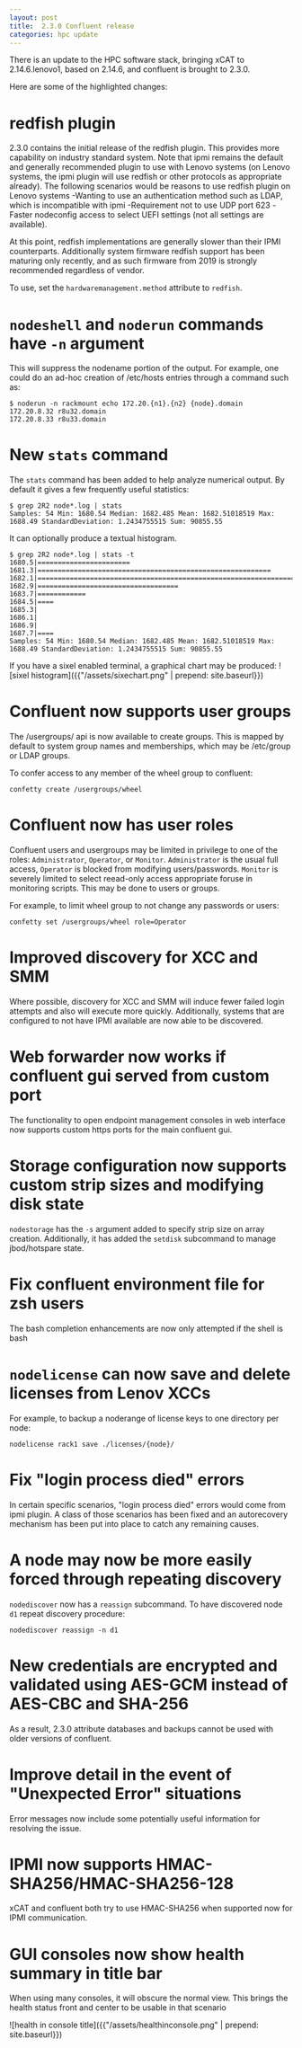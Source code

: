 ```yaml
---
layout: post
title:  2.3.0 Confluent release
categories: hpc update
---
```


There is an update to the HPC software stack, bringing xCAT to 2.14.6.lenovo1, based on 2.14.6,
and confluent is brought to 2.3.0.

Here are some of the highlighted changes:

# redfish plugin

2.3.0 contains the initial release of the redfish plugin.  This provides more capability on industry standard system.  Note that ipmi remains the default and generally
recommended plugin to use with Lenovo systems (on Lenovo systems, the ipmi plugin will use redfish or other protocols as appropriate already).  The following scenarios would be reasons to use redfish plugin on Lenovo systems
-Wanting to use an authentication method such as LDAP, which is incompatible with ipmi
-Requirement not to use UDP port 623
-Faster nodeconfig access to select UEFI settings (not all settings are available).

At this point, redfish implementations are generally slower than their IPMI counterparts.  Additionally system firmware redfish support has been maturing only recently, and as such firmware from 2019 is strongly recommended regardless of vendor.

To use, set the `hardwaremanagement.method` attribute to `redfish`.

# `nodeshell` and `noderun` commands have `-n` argument

This will suppress the nodename portion of the output.  For example, one could do
an ad-hoc creation of /etc/hosts entries through a command such as:
```
$ noderun -n rackmount echo 172.20.{n1}.{n2} {node}.domain
172.20.8.32 r8u32.domain
172.20.8.33 r8u33.domain
```

# New `stats` command

The `stats` command has been added to help analyze numerical output.
By default it gives a few frequently useful statistics:
```
$ grep 2R2 node*.log | stats
Samples: 54 Min: 1680.54 Median: 1682.485 Mean: 1682.51018519 Max: 1688.49 StandardDeviation: 1.2434755515 Sum: 90855.55
```

It can optionally produce a textual histogram.
```
$ grep 2R2 node*.log | stats -t
1680.5|=======================
1681.3|==========================================================
1682.1|=========================================================================
1682.9|===================================
1683.7|============
1684.5|====
1685.3|
1686.1|
1686.9|
1687.7|====
Samples: 54 Min: 1680.54 Median: 1682.485 Mean: 1682.51018519 Max: 1688.49 StandardDeviation: 1.2434755515 Sum: 90855.55
```

If you have a sixel enabled terminal, a graphical chart may be produced:
![sixel histogram]({{"/assets/sixechart.png" | prepend: site.baseurl}})

# Confluent now supports user groups

The /usergroups/ api is now available to create groups.  This is mapped by default
to system group names and memberships, which may be /etc/group or LDAP groups.


To confer access to any member of the wheel group to confluent:
```
confetty create /usergroups/wheel
```

# Confluent now has user roles

Confluent users and usergroups may be limited in privilege to one of the roles:
`Administrator`, `Operator`, or `Monitor`.
`Administrator` is the usual full access, `Operator` is blocked from modifying users/passwords.  `Monitor` is severely limited to select reead-only access appropriate foruse in monitoring scripts.  This may be done to users or groups.

For example, to limit wheel group to not change any passwords or users:

```
confetty set /usergroups/wheel role=Operator
```

# Improved discovery for XCC and SMM

Where possible, discovery for XCC and SMM will induce fewer failed login attempts and
also will execute more quickly.  Additionally, systems that are configured to not
have IPMI available are now able to be discovered.

# Web forwarder now works if confluent gui served from custom port

The functionality to open endpoint management consoles in web interface now supports custom https ports for the main confluent gui.

# Storage configuration now supports custom strip sizes and modifying disk state

`nodestorage` has the `-s` argument added to specify strip size on array creation.  Additionally, it has added the `setdisk` subcommand to manage jbod/hotspare state.

# Fix confluent environment file for zsh users

The bash completion enhancements are now only attempted if the shell is bash

# `nodelicense` can now save and delete licenses from Lenov XCCs

For example, to backup a noderange of license keys to one directory per node:
```
nodelicense rack1 save ./licenses/{node}/
```

# Fix "login process died" errors

In certain specific scenarios, "login process died" errors would come from ipmi
plugin.  A class of those scenarios has been fixed and an autorecovery mechanism
has been put into place to catch any remaining causes.

# A node may now be more easily forced through repeating discovery

`nodediscover` now has a `reassign` subcommand.  To have discovered node `d1` repeat discovery procedure:
```
nodediscover reassign -n d1
```

# New credentials are encrypted and validated using AES-GCM instead of AES-CBC and SHA-256

As a result, 2.3.0 attribute databases and backups cannot be used with older versions of confluent.

# Improve detail in the event of "Unexpected Error" situations

Error messages now include some potentially useful information for resolving the issue.

# IPMI now supports HMAC-SHA256/HMAC-SHA256-128

xCAT and confluent both try to use HMAC-SHA256 when supported now for IPMI communication.

# GUI consoles now show health summary in title bar

When using many consoles, it will obscure the normal view.  This brings the health status front and center to be usable in that scenario

![health in console title]({{"/assets/healthinconsole.png" | prepend: site.baseurl}})
